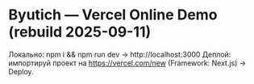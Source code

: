 # Byutich — Vercel Online Demo (rebuild 2025-09-11)

Локально: npm i && npm run dev → http://localhost:3000
Деплой: импортируй проект на https://vercel.com/new (Framework: Next.js) → Deploy.
